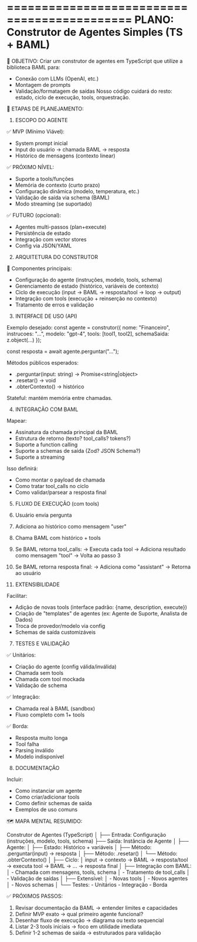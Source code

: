 ============================================
 PLANO: Construtor de Agentes Simples (TS + BAML)
============================================

🎯 OBJETIVO:
Criar um construtor de agentes em TypeScript que utilize a biblioteca BAML para:
- Conexão com LLMs (OpenAI, etc.)
- Montagem de prompts
- Validação/formatagem de saídas
Nosso código cuidará do resto: estado, ciclo de execução, tools, orquestração.

🧭 ETAPAS DE PLANEJAMENTO:

1. ESCOPO DO AGENTE

✅ MVP (Mínimo Viável):
   - System prompt inicial
   - Input do usuário → chamada BAML → resposta
   - Histórico de mensagens (contexto linear)

✅ PRÓXIMO NÍVEL:
   - Suporte a tools/funções
   - Memória de contexto (curto prazo)
   - Configuração dinâmica (modelo, temperatura, etc.)
   - Validação de saída via schema (BAML)
   - Modo streaming (se suportado)

✅ FUTURO (opcional):
   - Agentes multi-passos (plan+execute)
   - Persistência de estado
   - Integração com vector stores
   - Config via JSON/YAML

2. ARQUITETURA DO CONSTRUTOR

🔹 Componentes principais:
   - Configuração do agente (instruções, modelo, tools, schema)
   - Gerenciamento de estado (histórico, variáveis de contexto)
   - Ciclo de execução (input → BAML → resposta/tool → loop → output)
   - Integração com tools (execução + reinserção no contexto)
   - Tratamento de erros e validação

3. INTERFACE DE USO (API)

Exemplo desejado:
   const agente = construtor({
     nome: "Financeiro",
     instrucoes: "...",
     modelo: "gpt-4",
     tools: [tool1, tool2],
     schemaSaida: z.object(...)
   });

   const resposta = await agente.perguntar("...");

Métodos públicos esperados:
   - .perguntar(input: string) → Promise<string|object>
   - .resetar() → void
   - .obterContexto() → histórico

Stateful: mantém memória entre chamadas.

4. INTEGRAÇÃO COM BAML

Mapear:
   - Assinatura da chamada principal da BAML
   - Estrutura de retorno (texto? tool_calls? tokens?)
   - Suporte a function calling
   - Suporte a schemas de saída (Zod? JSON Schema?)
   - Suporte a streaming

Isso definirá:
   - Como montar o payload de chamada
   - Como tratar tool_calls no ciclo
   - Como validar/parsear a resposta final

5. FLUXO DE EXECUÇÃO (com tools)

1. Usuário envia pergunta
2. Adiciona ao histórico como mensagem "user"
3. Chama BAML com histórico + tools
4. Se BAML retorna tool_calls:
   → Executa cada tool
   → Adiciona resultado como mensagem "tool"
   → Volta ao passo 3
5. Se BAML retorna resposta final:
   → Adiciona como "assistant"
   → Retorna ao usuário

6. EXTENSIBILIDADE

Facilitar:
   - Adição de novas tools (interface padrão: {name, description, execute})
   - Criação de "templates" de agentes (ex: Agente de Suporte, Analista de Dados)
   - Troca de provedor/modelo via config
   - Schemas de saída customizáveis

7. TESTES E VALIDAÇÃO

✅ Unitários:
   - Criação do agente (config válida/inválida)
   - Chamada sem tools
   - Chamada com tool mockada
   - Validação de schema

✅ Integração:
   - Chamada real à BAML (sandbox)
   - Fluxo completo com 1+ tools

✅ Borda:
   - Resposta muito longa
   - Tool falha
   - Parsing inválido
   - Modelo indisponível

8. DOCUMENTAÇÃO

Incluir:
   - Como instanciar um agente
   - Como criar/adicionar tools
   - Como definir schemas de saída
   - Exemplos de uso comuns

🗺️ MAPA MENTAL RESUMIDO:

Construtor de Agentes (TypeScript)
│
├── Entrada: Configuração (instruções, modelo, tools, schema)
├── Saída: Instância de Agente
│
├── Agente:
│   ├── Estado: Histórico + variáveis
│   ├── Método: .perguntar(input) → resposta
│   ├── Método: .resetar()
│   └── Método: .obterContexto()
│
├── Ciclo:
│   input → contexto → BAML → resposta/tool → executa tool → BAML → ... → resposta final
│
├── Integração com BAML:
│   - Chamada com mensagens, tools, schema
│   - Tratamento de tool_calls
│   - Validação de saídas
│
├── Extensível:
│   - Novas tools
│   - Novos agentes
│   - Novos schemas
│
└── Testes:
    - Unitários
    - Integração
    - Borda

✅ PRÓXIMOS PASSOS:

1. Revisar documentação da BAML → entender limites e capacidades
2. Definir MVP exato → qual primeiro agente funcional?
3. Desenhar fluxo de execução → diagrama ou texto sequencial
4. Listar 2-3 tools iniciais → foco em utilidade imediata
5. Definir 1-2 schemas de saída → estruturados para validação